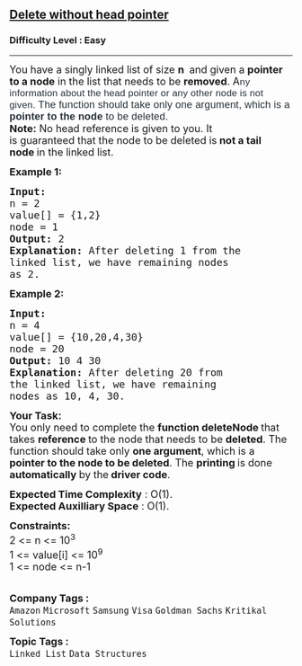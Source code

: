 <h2><a href="https://www.geeksforgeeks.org/problems/delete-without-head-pointer/0">Delete without head pointer</a></h2><h3>Difficulty Level : Easy</h3><hr><div class="problems_problem_content__Xm_eO"><p><span style="font-size: 18px;">You have a singly linked list of size <strong>n&nbsp;</strong> and given a <strong>pointer</strong> <strong>to a node</strong> in the list that needs to be <strong>removed</strong>. A</span><span style="background-color: #ffffff; color: #273239; font-family: Nunito, sans-serif; font-size: 17px; letter-spacing: 0.162px;">ny information about the head pointer or any other node is not given.&nbsp;</span><span style="color: #273239; font-family: Nunito, sans-serif;"><span style="font-size: 18px; letter-spacing: 0.162px;">The function should take only one argument, which is a <strong>pointer to the node</strong> to be deleted.<br></span></span><span style="font-size: 18px;"><strong>Note:</strong> No head reference is given to you. It is&nbsp;guaranteed&nbsp;that the node to be deleted is<strong>&nbsp;not a tail node&nbsp;</strong>in the linked list.</span></p>
<p><span style="font-size: 18px;"><strong>Example 1:</strong></span></p>
<pre><span style="font-size: 18px;"><strong>Input:
</strong>n = 2
value[] = {1,2}
node = 1
<strong>Output: </strong>2<strong>
Explanation: </strong>After deleting 1 from the
linked list, we have remaining nodes
as 2.</span>
</pre>
<p><span style="font-size: 18px;"><strong>Example 2:</strong></span></p>
<pre><span style="font-size: 18px;"><strong>Input:
</strong>n = 4
value[] = {10,20,4,30}
node = 20
<strong>Output: </strong>10 4 30<strong>
Explanation: </strong>After deleting 20 from
the linked list, we have remaining
nodes as 10, 4, 30.</span></pre>
<p><span style="font-size: 18px;"><strong>Your Task:</strong><br>You only need to complete the <strong>function deleteNode </strong>that takes <strong>reference </strong>to the node that needs to be <strong>deleted</strong>. The function should take only <strong>one argument</strong>, which is a <strong>pointer to the node to be deleted</strong>. The <strong>printing </strong>is done <strong>automatically </strong>by the<strong> driver code</strong>.</span></p>
<p><span style="font-size: 18px;"><strong>Expected Time Complexity</strong> : O(1).<br><strong>Expected Auxilliary Space</strong> : O(1).</span></p>
<p><span style="font-size: 18px;"><strong>Constraints:</strong><br>2 &lt;= n &lt;= 10<sup>3&nbsp;</sup>&nbsp;<br>1 &lt;= value[i] &lt;= 10<sup>9</sup> <br>1 &lt;= node &lt;= n-1<br><br></span></p></div><p><span style=font-size:18px><strong>Company Tags : </strong><br><code>Amazon</code>&nbsp;<code>Microsoft</code>&nbsp;<code>Samsung</code>&nbsp;<code>Visa</code>&nbsp;<code>Goldman Sachs</code>&nbsp;<code>Kritikal Solutions</code>&nbsp;<br><p><span style=font-size:18px><strong>Topic Tags : </strong><br><code>Linked List</code>&nbsp;<code>Data Structures</code>&nbsp;